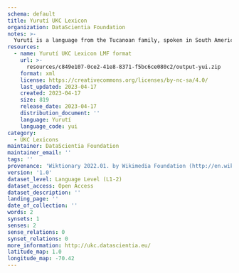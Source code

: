 ```yaml
---
schema: default
title: Yurutí UKC Lexicon
organization: DataScientia Foundation
notes: >-
  Yurutí is a language from the Tucanoan family, spoken in South America. The UKC Lexicon of Yurutí is represented as a lexico-semantic network. It consists of words, word senses, synsets, as well as sense-level and synset-level relationships.
resources:
  - name: Yurutí UKC Lexicon LMF format
    url: >-
      resources/c849e107-0ce2-41e8-8371-f5bc6ce080c2/output-yui.zip
    format: xml
    license: https://creativecommons.org/licenses/by-nc-sa/4.0/
    last_updated: 2023-04-17
    created: 2023-04-17
    size: 819
    release_date: 2023-04-17
    distribution_document: ''
    language: Yurutí
    language_code: yui
category:
  - UKC Lexicons
maintainer: DataScientia Foundation
maintainer_email: ''
tags: ''
provenance: 'Wiktionary 2022.01. by Wikimedia Foundation (http://en.wiktionary.org); Princeton WordNet 2.1 by Princeton University (https://wordnet.princeton.edu)'
version: '1.0'
dataset_level: Language Level (L1-2)
dataset_access: Open Access
dataset_description: ''
landing_page: ''
date_of_collection: ''
words: 2
synsets: 1
senses: 2
sense_relations: 0
synset_relations: 0
more_information: http://ukc.datascientia.eu/
latitude_map: 1.0
longitude_map: -70.42
---
```

